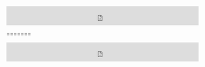 <!-- Player Rádio Roxy tocando Inicio -->
<iframe src="http://radio.rederoxy.com/player/p1-preto.php" scrolling="no" frameborder="0" width="100%" height="50px" name="RadioRoxy" id="RadioRoxy"></iframe>
<!-- Player Rádio Roxy tocando Fim -->

=======

<!-- Player Rádio Roxy parado Inicio -->
<iframe src="http://radio.rederoxy.com/player/p1-preto2.php" scrolling="no" frameborder="0" width="100%" height="50px" name="RadioRoxy" id="RadioRoxy"></iframe>
<!-- Player Rádio Roxy parado Fim -->
